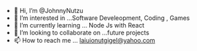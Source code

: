- 👋 Hi, I’m @JohnnyNutzu
- 👀 I’m interested in ...Software Develeopment, Coding , Games
- 🌱 I’m currently learning ... Node Js with React
- 💞️ I’m looking to collaborate on ...future projects
- 📫 How to reach me ... laiuionutgigel@yahoo.com

<!---
JohnnyNutzu/JohnnyNutzu is a ✨ special ✨ repository because its `README.md` (this file) appears on your GitHub profile.
You can click the Preview link to take a look at your changes.
--->
